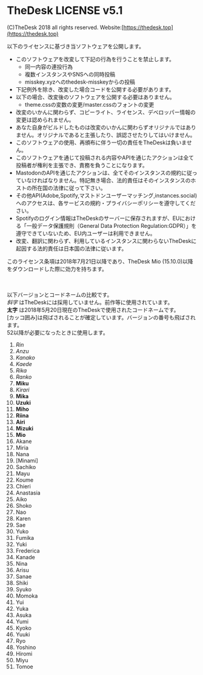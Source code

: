 # TheDesk LICENSE v5.1

(C)TheDesk 2018 all rights reserved. Website:[https://thedesk.top](https://thedesk.top)

以下のライセンスに基づき当ソフトウェアを公開します。  
 - このソフトウェアを改変して下記の行為を行うことを禁止します。
   - 同一内容の連投行為
   - 複数インスタンスやSNSへの同時投稿
   - misskey.xyzへのthedesk-misskeyからの投稿
 - 下記例外を除き、改変した場合コードを公開する必要があります。
 - 以下の場合、改変後のソフトウェアを公開する必要はありません。
   - theme.cssの変数の変更/master.cssのフォントの変更
 - 改変のいかんに関わらず、コピーライト、ライセンス、デベロッパー情報の変更は認められません。
 - あなた自身がビルドしたものは改変のいかんに関わらずオリジナルではありません。オリジナルであると主張したり、誤認させたりしてはいけません。
 - このソフトウェアの使用、再頒布に伴う一切の責任をTheDeskは負いません。
 - このソフトウェアを通じて投稿される内容やAPIを通じたアクションは全て投稿者が権利を主張でき、責務を負うことになります。
 - MastodonのAPIを通じたアクションは、全てそのインスタンスの規約に従っていなければなりません。特記無き場合、法的責任はそのインスタンスのホストの所在国の法律に従って下さい。
 - その他API(Adobe,Spotify,マストドンユーザーマッチング,instances.social)へのアクセスは、各サービスの規約・プライバシーポリシーを遵守してください。
 - Spotifyのログイン情報はTheDeskのサーバーに保存されますが、EUにおける「一般データ保護規則（General Data Protection Regulation:GDPR）」を遵守できていないため、EU内ユーザーは利用できません。
 - 改変、翻訳に関わらず、利用しているインスタンスに関わらないTheDeskに起因する法的責任は日本国の法律に従います。  

 このライセンス条項は2018年7月21日以降であり、TheDesk Mio (15.10.0)以降をダウンロードした際に効力を持ちます。  
   
　
  
以下バージョンとコードネームの比較です。  
_斜字_ はTheDeskには採用していません。前作等に使用されています。  
__太字__ は2018年5月20日現在のTheDeskで使用されたコードネームです。  
[カッコ囲み]は飛ばされることが確定しています。バージョンの番号も飛ばされます。  
52以降が必要になったときに使用します。  
1. _Rin_
1. _Anzu_
1. _Kanako_
1. _Kaede_
1. _Rika_
1. _Ranko_
1. __Miku__
1. _Kirari_
1. __Mika__
1. __Uzuki__
1. __Miho__
1. __Riina__
1. __Airi__
1. __Mizuki__
1. __Mio__
1. Akane
1. Miria
1. Nana
1. [Minami]
1. Sachiko
1. Mayu
1. Koume
1. Chieri
1. Anastasia
1. Aiko
1. Shoko
1. Nao
1. Karen
1. Sae
1. Yuko
1. Fumika
1. Yuki
1. Frederica
1. Kanade
1. Nina
1. Arisu
1. Sanae
1. Shiki
1. Syuko
1. Momoka
1. Yui
1. Yuka
1. Asuka
1. Yumi
1. Kyoko
1. Yuuki
1. Ryo
1. Yoshino
1. Hiromi
1. Miyu
1. Tomoe